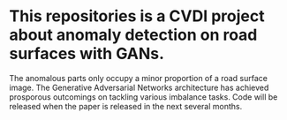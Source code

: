 # This repositories is a CVDI project about anomaly detection on road surfaces with GANs.
The anomalous parts only occupy a minor proportion of a road surface image. The Generative Adversarial Networks architecture has achieved prosporous outcomings on tackling various imbalance tasks. 
Code will be released when the paper is released in the next several months.
